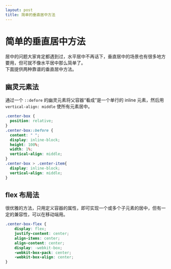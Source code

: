 ```yaml
---
layout: post
title: 简单的垂直居中方法
---
```


# 简单的垂直居中方法

居中的问题大家肯定都遇到过，水平居中不再话下，垂直居中的场景也有很多地方要用，但可就不像水平居中那么简单了。  
下面提供两种靠谱的垂直居中方法。

## 幽灵元素法

通过一个 `::defore` 的幽灵元素将父容器“看成”是一个单行的 inline 元素，然后用 `vertical-align: middle` 使所有元素居中。

~~~ css
.center-box {
  position: relative;
}
.center-box::before {
  content: " ";
  display: inline-block;
  height: 100%;
  width: 1%;
  vertical-align: middle;
}
.center-box > .center-item{
  display: inline-block;
  vertical-align: middle;
}
~~~

## flex 布局法

很优雅的方法，只用定义容器的属性，即可实现一个或多个子元素的居中，但有一定的兼容性，可以在移动端用。

~~~ css
.center-box-flex {
    display: flex;
    justify-content: center;
    align-items: center;
    align-content: center;
    display: -webkit-box;
    -webkit-box-pack: center;
    -webkit-box-align: center;
}
~~~